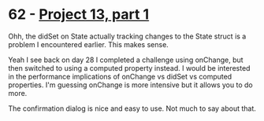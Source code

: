 # 62 - [Project 13, part 1](https://www.hackingwithswift.com/100/swiftui/62)

Ohh, the didSet on State actually tracking changes to the State struct is a problem I encountered earlier. This makes sense.

Yeah I see back on day 28 I completed a challenge using onChange, but then switched to using a computed property instead. I would be interested in the performance implications of onChange vs didSet vs computed properties. I'm guessing onChange is more intensive but it allows you to do more.

The confirmation dialog is nice and easy to use. Not much to say about that.
